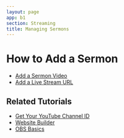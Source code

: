 ```yaml
---
layout: page
app: b1
section: Streaming
title: Managing Sermons
---
```


# How to Add a Sermon


<div id="videoContainer">
  <ul id="playlist">
      <li class="active"><a href="/videos/b1/streaming/sermon/output.mp4">Add a Sermon Video</a></li>
      <li><a href="/videos/b1/streaming/live/output.mp4">Add a Live Stream URL</a></li>
  </ul>
</div>

## Related Tutorials
- <a href="/b1/streaming/youtube-channel-id.html">Get Your YouTube Channel ID</a>
- <a href="/b1/website-admin/create-website.html">Website Builder</a>
- <a href="https://vimeo.com/760360001">OBS Basics</a>